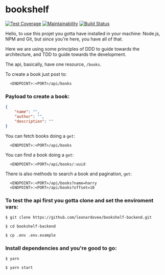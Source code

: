 # bookshelf
[![Test Coverage](https://api.codeclimate.com/v1/badges/d6f45579b8219affa4ef/test_coverage)](https://codeclimate.com/github/leonardovee/bookshelf-backend/test_coverage) [![Maintainability](https://api.codeclimate.com/v1/badges/d6f45579b8219affa4ef/maintainability)](https://codeclimate.com/github/leonardovee/bookshelf-backend/maintainability) [![Build Status](https://www.travis-ci.com/leonardovee/bookshelf-backend.svg?branch=main)](https://www.travis-ci.com/leonardovee/bookshelf-backend)

Hello, to use this projet you gotta have installed in your machine: Node.js, NPM and Git, but since you're here, you have all of that.

Here we are using some principles of DDD to guide towards the architecture, and TDD to guide towards the development.

The api, basically, have one resource, `/books`.

To create a book just post to:
```
  <ENDPOINT>:<PORT>/api/books
```

### Payload to create a book:
```json
{
    "name": "",
    "author": "",
    "description": ""
}
```

You can fetch books doing a `get`:
```
  <ENDPOINT>:<PORT>/api/books
```

You can find a book doing a `get`:
```
  <ENDPOINT>:<PORT>/api/books/:uuid
```

There is also methods to search a book and pagination, `get`:
```
  <ENDPOINT>:<PORT>/api/books?name=harry
  <ENDPOINT>:<PORT>/api/books?offset=10
```

### To test the api first you gotta clone and set the enviroment vars:
```console
$ git clone https://github.com/leonardovee/bookshelf-backend.git

$ cd bookshelf-backend

$ cp .env .env.example
```
### Install dependencies and you're good to go:
```console
$ yarn

$ yarn start
```
